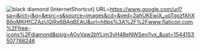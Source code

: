 ![black diamond](https://www.flaticon.com/free-icon/diamond_149829#term=diamond&page=1&position=5)
[InternetShortcut]
URL=https://www.google.com/url?sa=i&rct=j&q=&esrc=s&source=images&cd=&ved=2ahUKEwiX_uqTgozfAhXB6oMKHfCZAzUQjRx6BAgBEAU&url=https%3A%2F%2Fwww.flaticon.com%2Ffree-icons%2Fdiamond&psig=AOvVaw2bYLjm3yH48eNWSevj1vx_&ust=1544153507788246

